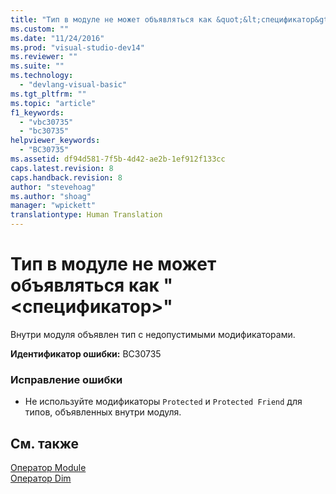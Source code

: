 ```yaml
---
title: "Тип в модуле не может объявляться как &quot;&lt;спецификатор&gt;&quot; | Microsoft Docs"
ms.custom: ""
ms.date: "11/24/2016"
ms.prod: "visual-studio-dev14"
ms.reviewer: ""
ms.suite: ""
ms.technology: 
  - "devlang-visual-basic"
ms.tgt_pltfrm: ""
ms.topic: "article"
f1_keywords: 
  - "vbc30735"
  - "bc30735"
helpviewer_keywords: 
  - "BC30735"
ms.assetid: df94d581-7f5b-4d42-ae2b-1ef912f133cc
caps.latest.revision: 8
caps.handback.revision: 8
author: "stevehoag"
ms.author: "shoag"
manager: "wpickett"
translationtype: Human Translation
---
```

# Тип в модуле не может объявляться как &quot;&lt;спецификатор&gt;&quot;
Внутри модуля объявлен тип с недопустимыми модификаторами.  
  
 **Идентификатор ошибки:** BC30735  
  
### Исправление ошибки  
  
-   Не используйте модификаторы `Protected` и `Protected Friend` для типов, объявленных внутри модуля.  
  
## См. также  
 [Оператор Module](../../visual-basic/language-reference/statements/module-statement.md)   
 [Оператор Dim](../../visual-basic/language-reference/statements/dim-statement.md)